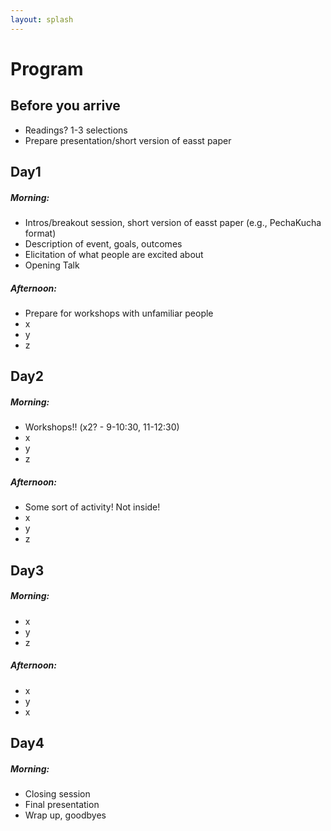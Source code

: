 ```yaml
---
layout: splash
---
```


# Program
## Before you arrive
- Readings? 1-3 selections
- Prepare presentation/short version of easst paper

## Day1
##### Morning:
- Intros/breakout session, short version of easst paper (e.g., PechaKucha format)
- Description of event, goals, outcomes
- Elicitation of what people are excited about
- Opening Talk

##### Afternoon:
- Prepare for workshops with unfamiliar people
- x
- y
- z

## Day2
##### Morning:
- Workshops!! (x2? - 9-10:30, 11-12:30)
- x
- y
- z

##### Afternoon:
- Some sort of activity! Not inside!
- x
- y
- z

## Day3
##### Morning:
- x
- y
- z

##### Afternoon:
- x
- y
- x

## Day4
##### Morning:
- Closing session
- Final presentation
- Wrap up, goodbyes
